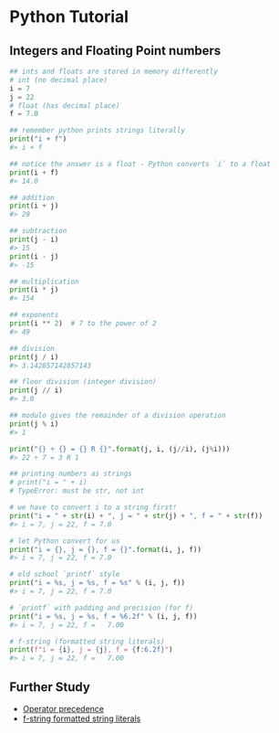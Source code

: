 # Python Tutorial

## Integers and Floating Point numbers

```python
## ints and floats are stored in memory differently
# int (no decimal place)
i = 7
j = 22
# float (has decimal place)
f = 7.0

## remember python prints strings literally
print("i + f")
#> i + f

## notice the answer is a float - Python converts `i` to a float
print(i + f)
#> 14.0

## addition
print(i + j)
#> 29

## subtraction
print(j - i)
#> 15
print(i - j)
#> -15

## multiplication
print(i * j)
#> 154

## exponents
print(i ** 2)  # 7 to the power of 2
#> 49

## division
print(j / i)
#> 3.142857142857143

## floor division (integer division)
print(j // i)
#> 3.0

## modulo gives the remainder of a division operation
print(j % i)
#> 1

print("{} ÷ {} = {} R {}".format(j, i, (j//i), (j%i)))
#> 22 ÷ 7 = 3 R 1

## printing numbers as strings
# print("i = " + i)
# TypeError: must be str, not int

# we have to convert i to a string first!
print("i = " + str(i) + ", j = " + str(j) + ", f = " + str(f))
#> i = 7, j = 22, f = 7.0

# let Python convert for us
print("i = {}, j = {}, f = {}".format(i, j, f))
#> i = 7, j = 22, f = 7.0

# old school `printf` style
print("i = %s, j = %s, f = %s" % (i, j, f))
#> i = 7, j = 22, f = 7.0

# `printf` with padding and precision (for f)
print("i = %s, j = %s, f = %6.2f" % (i, j, f))
#> i = 7, j = 22, f =   7.00

# f-string (formatted string literals)
print(f"i = {i}, j = {j}, f = {f:6.2f}")
#> i = 7, j = 22, f =   7.00
```

## Further Study
* [Operator precedence](https://docs.python.org/3.3/reference/expressions.html#operator-precedence)
* [f-string formatted string literals](https://docs.python.org/3/tutorial/inputoutput.html#formatted-string-literals)

